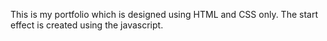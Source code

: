 This is my portfolio which is designed using HTML and CSS only.
The start effect is created using the javascript.
